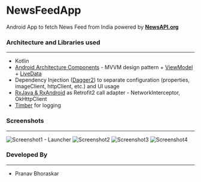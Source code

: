 # NewsFeedApp

Android App to fetch News Feed from India powered by <a href="https://newsapi.org/"><b>NewsAPI.org</b></a>


### Architecture and Libraries used
------------------------------------

* Kotlin
* [Android Architecture Components](https://developer.android.com/topic/libraries/architecture/) - MVVM design pattern + [ViewModel](https://developer.android.com/topic/libraries/architecture/viewmodel.html) + [LiveData](https://developer.android.com/topic/libraries/architecture/livedata.html)
* Dependency Injection ([Dagger2](http://google.github.io/dagger/)) to separate configuration (properties, imageClient, httpClient, etc.) and UI usage
* [RxJava & RxAndroid](https://github.com/ReactiveX/RxAndroid) as Retrofit2 call adapter - NetworkInterceptor, OkHttpClient
* [Timber](https://github.com/JakeWharton/timber) for logging

### Screenshots
------------------------------------

 ![Screenshot1 - Launcher](/screenshots/NewsFeed4.png)
 ![Screenshot2](/screenshots/NewsFeed1.png)
 ![Screenshot3](/screenshots/NewsFeed2.png)
 ![Screenshot4](/screenshots/NewsFeed3.png)

### Developed By
------------------------------------

* Pranav Bhoraskar